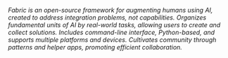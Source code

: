 *Fabric is an open-source framework for augmenting humans using AI, created to address integration problems, not capabilities.*
*Organizes fundamental units of AI by real-world tasks, allowing users to create and collect solutions.*
*Includes command-line interface, Python-based, and supports multiple platforms and devices.*
*Cultivates community through patterns and helper apps, promoting efficient collaboration.*